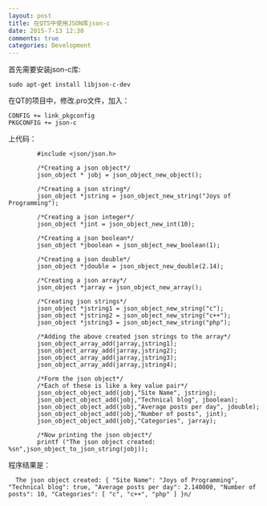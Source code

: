 ```yaml
---
layout: post
title: 在QT5中使用JSON库json-c
date: 2015-7-13 12:30
comments: true
categories: Development
---
```


首先需要安装json-c库:

    sudo apt-get install libjson-c-dev


在QT的项目中，修改.pro文件，加入：
    
    CONFIG += link_pkgconfig
    PKGCONFIG += json-c
    
上代码：


            #include <json/json.h>
            
            /*Creating a json object*/
            json_object * jobj = json_object_new_object();

            /*Creating a json string*/
            json_object *jstring = json_object_new_string("Joys of Programming");

            /*Creating a json integer*/
            json_object *jint = json_object_new_int(10);

            /*Creating a json boolean*/
            json_object *jboolean = json_object_new_boolean(1);

            /*Creating a json double*/
            json_object *jdouble = json_object_new_double(2.14);

            /*Creating a json array*/
            json_object *jarray = json_object_new_array();

            /*Creating json strings*/
            json_object *jstring1 = json_object_new_string("c");
            json_object *jstring2 = json_object_new_string("c++");
            json_object *jstring3 = json_object_new_string("php");

            /*Adding the above created json strings to the array*/
            json_object_array_add(jarray,jstring1);
            json_object_array_add(jarray,jstring2);
            json_object_array_add(jarray,jstring3);
            json_object_array_add(jarray,jstring4);

            /*Form the json object*/
            /*Each of these is like a key value pair*/
            json_object_object_add(jobj,"Site Name", jstring);
            json_object_object_add(jobj,"Technical blog", jboolean);
            json_object_object_add(jobj,"Average posts per day", jdouble);
            json_object_object_add(jobj,"Number of posts", jint);
            json_object_object_add(jobj,"Categories", jarray);

            /*Now printing the json object*/
            printf ("The json object created: %sn",json_object_to_json_string(jobj));    
            
            
程序结果是：

      The json object created: { "Site Name": "Joys of Programming", "Technical blog": true, "Average posts per day": 2.140000, "Number of posts": 10, "Categories": [ "c", "c++", "php" ] }n/            
    
    
    
    
